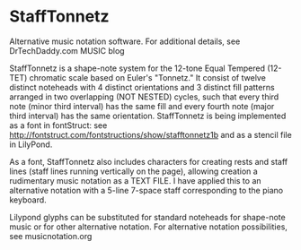 StaffTonnetz
============
Alternative music notation software.
For additional details, see DrTechDaddy.com MUSIC blog

StaffTonnetz is a shape-note system for the 12-tone Equal Tempered (12-TET) chromatic scale based on Euler's "Tonnetz." 
It consist of twelve distinct noteheads with 4 distinct orientations and 3 distinct fill patterns arranged in two overlapping (NOT NESTED) cycles, such that every third note (minor third interval) has the same fill and every fourth note (major third interval) has the same orientation.
StaffTonnetz is being implemented as a font in fontStruct: see http://fontstruct.com/fontstructions/show/stafftonnetz1b
and as a stencil file in LilyPond.

As a font, StaffTonnetz also includes characters for creating rests and staff lines (staff lines running vertically on the page), allowing creation a rudimentary music notation as a TEXT FILE.  I have applied this to an alternative notation with a 5-line 7-space staff corresponding to the piano keyboard.

Lilypond glyphs can be substituted for standard noteheads for shape-note music or for other alternative notation.  For alternative notation possibilities, see musicnotation.org 

